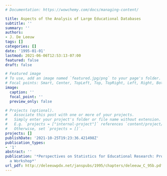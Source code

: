 ```yaml
---
# Documentation: https://wowchemy.com/docs/managing-content/

title: Aspects of the Analysis of Large Educational Databases
subtitle: ''
summary: ''
authors:
- J. De Leeuw
tags: []
categories: []
date: '1995-01-01'
lastmod: 2021-06-06T12:53:13-07:00
featured: false
draft: false

# Featured image
# To use, add an image named `featured.jpg/png` to your page's folder.
# Focal points: Smart, Center, TopLeft, Top, TopRight, Left, Right, BottomLeft, Bottom, BottomRight.
image:
  caption: ''
  focal_point: ''
  preview_only: false

# Projects (optional).
#   Associate this post with one or more of your projects.
#   Simply enter your project's folder or file name without extension.
#   E.g. `projects = ["internal-project"]` references `content/project/deep-learning/index.md`.
#   Otherwise, set `projects = []`.
projects: []
publishDate: '2021-10-25T19:23:36.421498Z'
publication_types:
- '1'
abstract: ''
publication: '*Perspectives on Statistics for Educational Research: Proceedings of
  a Workshop*'
url_pdf: http://deleeuwpdx.net/janspubs/1995/chapters/deleeuw_C_95b.pdf
---
```

